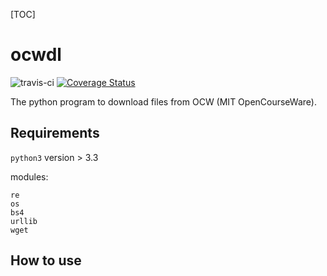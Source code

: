 [TOC]


# ocwdl
![travis-ci](https://travis-ci.com/Ahacad/ocwdl.svg?branch=master)    [![Coverage Status](https://coveralls.io/repos/github/Ahacad/ocwdl/badge.svg?branch=master)](https://coveralls.io/github/Ahacad/ocwdl?branch=master)

The python program to download files from OCW (MIT OpenCourseWare).



## Requirements
`python3` version > 3.3

modules:
```
re
os
bs4
urllib
wget
```


## How to use
